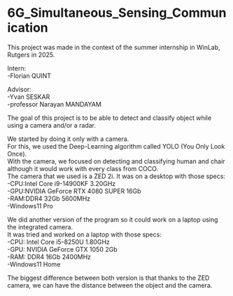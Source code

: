 # 6G_Simultaneous_Sensing_Communication

This project was made in the context of the summer internship in WinLab, Rutgers in 2025.

Intern:<br>
-Florian QUINT<br>

Advisor:<br>
-Yvan SESKAR<br>
-professor Narayan MANDAYAM<br>

The goal of this project is to be able to detect and classify object while using a camera and/or a radar.<br>

We started by doing it only with a camera.<br>
For this, we used the Deep-Learning algorithm called YOLO (You Only Look Once).<br>
With the camera, we focused on detecting and classifying human and chair although it would work with every class from COCO.<br>
The camera that we used is a ZED 2i. It was on a desktop with those specs:<br>
-CPU:Intel Core i9-14900KF 3.20GHz<br>
-GPU:NVIDIA GeForce RTX 4080 SUPER 16Gb<br>
-RAM:DDR4 32Gb 5600MHz<br>
-Windows11 Pro<br>

We did another version of the program so it could work on a laptop using the integrated camera.<br>
It was tried and worked on a laptop with those specs:<br>
-CPU: Intel Core i5-8250U 1.80GHz<br>
-GPU: NVIDIA GeForce GTX 1050 2Gb<br>
-RAM: DDR4 16Gb 2400MHz<br>
-Windows11 Home<br>

The biggest difference between both version is that thanks to the ZED camera, we can have the distance between the object and the camera.<br>
